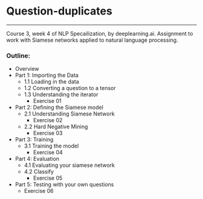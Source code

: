 # Question-duplicates
---
Course 3, week 4 of NLP Specailization, by deeplearning.ai.
Assignment to work with Siamese networks applied to natural language processing.

### Outline: 
- Overview
- Part 1: Importing the Data
	- 1.1 Loading in the data
	- 1.2 Converting a question to a tensor
	- 1.3 Understanding the iterator
		- Exercise 01
- Part 2: Defining the Siamese model
	- 2.1 Understanding Siamese Network
		- Exercise 02
	- 2.2 Hard Negative Mining
		- Exercise 03
- Part 3: Training
	- 3.1 Training the model
		- Exercise 04
- Part 4: Evaluation
	- 4.1 Evaluating your siamese network
	- 4.2 Classify
		- Exercise 05
- Part 5: Testing with your own questions
	- Exercise 06

